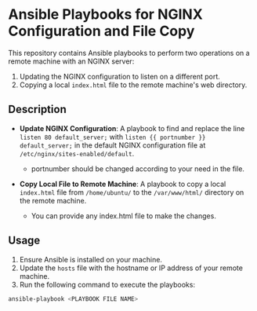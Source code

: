# Ansible Playbooks for NGINX Configuration and File Copy

This repository contains Ansible playbooks to perform two operations on a remote machine with an NGINX server:

1. Updating the NGINX configuration to listen on a different port.
2. Copying a local `index.html` file to the remote machine's web directory.

## Description

- **Update NGINX Configuration**:
  A playbook to find and replace the line `listen 80 default_server;` with `listen {{ portnumber }} default_server;` in the default NGINX configuration file at `/etc/nginx/sites-enabled/default`.
  - portnumber should be changed according to your need in the file.

- **Copy Local File to Remote Machine**:
  A playbook to copy a local `index.html` file from `/home/ubuntu/` to the `/var/www/html/` directory on the remote machine.
  - You can provide any index.html file to make the changes.

## Usage

1. Ensure Ansible is installed on your machine.
2. Update the `hosts` file with the hostname or IP address of your remote machine.
3. Run the following command to execute the playbooks:

```bash
ansible-playbook <PLAYBOOK FILE NAME>
